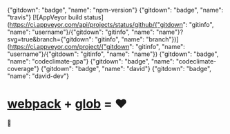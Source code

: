 {"gitdown": "badge", "name": "npm-version"} {"gitdown": "badge", "name": "travis"} [![AppVeyor build status](https://ci.appveyor.com/api/projects/status/github/{"gitdown": "gitinfo", "name": "username"}/{"gitdown": "gitinfo", "name": "name"}?svg=true&branch={"gitdown": "gitinfo", "name": "branch"})](https://ci.appveyor.com/project/{"gitdown": "gitinfo", "name": "username"}/{"gitdown": "gitinfo", "name": "name"}) {"gitdown": "badge", "name": "codeclimate-gpa"} {"gitdown": "badge", "name": "codeclimate-coverage"} {"gitdown": "badge", "name": "david"} {"gitdown": "badge", "name": "david-dev"}

[webpack](https://github.com/webpack/webpack) + [glob](https://github.com/isaacs/node-glob) = :heart:
=====================================================================================================

:construction:
